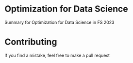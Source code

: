 # Optimization for Data Science
Summary for Optimization for Data Science in FS 2023

# Contributing
If you find a mistake, feel free to make a pull request
